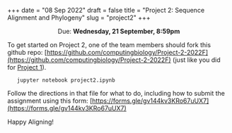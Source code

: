 +++
date = "08 Sep 2022"
draft = false
title = "Project 2: Sequence Alignment and Phylogeny"
slug = "project2"
+++

<center>Due: <b>Wednesday, 21 September, 8:59pm</b></center> 

To get started on Project 2, one of the team members should fork this github repo: [https://github.com/computingbiology/Project-2-2022F](https://github.com/computingbiology/Project-2-2022F) (just like you did for [Project 1](/project1)).

```
   jupyter notebook project2.ipynb
```   

Follow the directions in that file for what to do, including how to submit the assignment using this form: 
[https://forms.gle/gv144kv3KRo67uUX7](https://forms.gle/gv144kv3KRo67uUX7)

Happy Aligning!